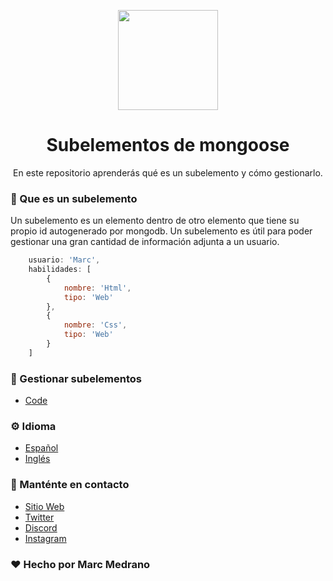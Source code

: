 <p align="center">
<a target="blank"><img src="https://raw.githubusercontent.com/sammwyy/sammwyy/master/skills/mongo.png" width="160" /></a>
</a>
<h1 align="center">Subelementos de mongoose</h1>
<p align="center">En este repositorio aprenderás qué es un subelemento y cómo gestionarlo.</p>
</p>


### 🧠 Que es un subelemento
Un subelemento es un elemento dentro de otro elemento que tiene su propio id autogenerado por mongodb. Un subelemento es útil para poder gestionar una gran cantidad de información adjunta a un usuario. 
```javascript
    usuario: 'Marc',
    habilidades: [
        {
            nombre: 'Html',
            tipo: 'Web'
        },
        {
            nombre: 'Css',
            tipo: 'Web'
        }
    ] 
```

### 📜 Gestionar subelementos
- [Code]()

### ⚙️ Idioma
- [Español]()
- [Inglés]()



### 👤 Manténte en contacto
- [Sitio Web](https://elmarcz.github.io/portfolio/)
- [Twitter](https://twitter.com/MarcMedrano15)
- [Discord](https://discord.com/invite/zPSYDGVXxx)
- [Instagram](https://www.instagram.com/marcmedranoz/)

### ❤ Hecho por Marc Medrano